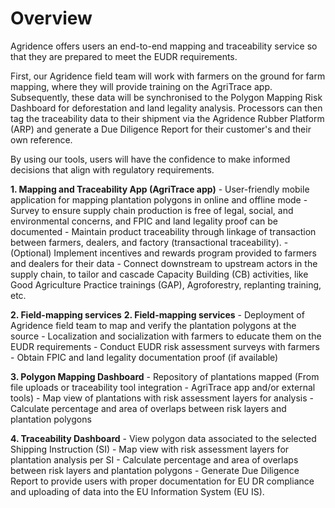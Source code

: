 # Overview

Agridence offers users an end-to-end mapping and traceability service so that they are prepared to meet the EUDR requirements.

First, our Agridence field team will work with farmers on the ground for farm mapping, where they will provide training on the AgriTrace app. Subsequently, these data will be synchronised to the Polygon Mapping Risk Dashboard for deforestation and land legality analysis. Processors can then tag the traceability data to their shipment via the Agridence Rubber Platform (ARP) and generate a Due Diligence Report for their customer's and their own reference. 

By using our tools, users will have the confidence to make informed decisions that align with regulatory requirements. 

**1. Mapping and Traceability App (AgriTrace app)**
    - User-friendly mobile application for mapping plantation polygons in online and offline mode
    - Survey to ensure supply chain production is free of legal, social, and environmental concerns, and FPIC and land legality proof can be documented
    - Maintain product traceability through linkage of transaction between farmers, dealers, and factory (transactional traceability).
    - (Optional) Implement incentives and rewards program provided to farmers and dealers for their data 
    - Connect downstream to upstream actors in the supply chain, to tailor and cascade Capacity Building (CB) activities, like Good Agriculture Practice trainings (GAP), Agroforestry, replanting training, etc. 

**2. Field-mapping services**
**2. Field-mapping services**
    - Deployment of Agridence field team to map and verify the plantation polygons at the source
    - Localization and socialization with farmers to educate them on the EUDR requirements
    - Conduct EUDR risk assessment surveys with farmers
    - Obtain FPIC and land legality documentation proof (if available)
 
**3. Polygon Mapping Dashboard**
    - Repository of plantations mapped (From file uploads or traceability tool integration - AgriTrace app and/or external tools)
    - Map view of plantations with risk assessment layers for analysis
    - Calculate percentage and area of overlaps between risk layers and plantation polygons
 
**4. Traceability Dashboard** 
    - View polygon data associated to the selected Shipping Instruction (SI)
    - Map view with risk assessment layers for plantation analysis per SI
    - Calculate percentage and area of overlaps between risk layers and plantation polygons
    - Generate Due Diligence Report to provide users with proper documentation for EU DR compliance and uploading of data into the EU Information System (EU IS). 

